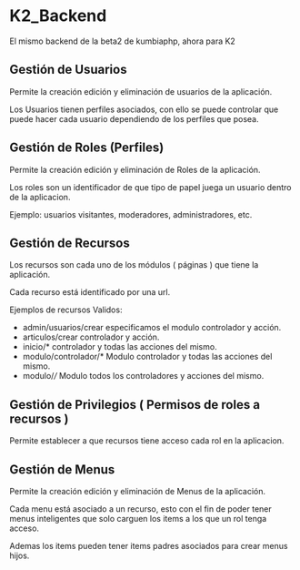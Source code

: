 K2_Backend
==========

El mismo backend de la beta2 de kumbiaphp, ahora para K2

Gestión de Usuarios
-----

Permite la creación edición y eliminación de usuarios de la aplicación.

Los Usuarios tienen perfiles asociados, con ello se puede controlar que puede hacer cada usuario dependiendo de los perfiles que posea.

Gestión de Roles (Perfiles)
-----

Permite la creación edición y eliminación de Roles de la aplicación.

Los roles son un identificador de que tipo de papel juega un usuario dentro de la aplicacion. 

Ejemplo: usuarios visitantes, moderadores, administradores, etc.

Gestión de Recursos
-----

Los recursos son cada uno de los módulos ( páginas ) que tiene la aplicación.

Cada recurso está identificado por una url.

Ejemplos de recursos Validos:

- admin/usuarios/crear     especificamos el modulo controlador y acción.
- articulos/crear          controlador y acción.
- inicio/*                 controlador y todas las acciones del mismo. 
- modulo/controlador/*     Modulo controlador y todas las acciones del mismo. 
- modulo/*/*               Modulo todos los controladores y acciones del mismo. 

Gestión de Privilegios ( Permisos de roles a recursos )
-----

Permite establecer a que recursos tiene acceso cada rol en la aplicacion.

Gestión de Menus
-----

Permite la creación edición y eliminación de Menus de la aplicación.

Cada menu está asociado a un recurso, esto con el fin de poder tener menus inteligentes que solo carguen los items
a los que un rol tenga acceso.

Ademas los items pueden tener items padres asociados para crear menus hijos.